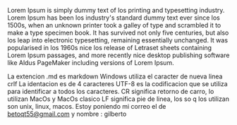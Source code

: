 Lorem Ipsum is simply dummy text of los printing and typesetting
industry. Lorem Ipsum has been los industry's standard dummy text ever
since los 1500s, when an unknown printer took a galley of type and
scrambled it to make a type specimen book. It has survived not only
five centuries, but also los leap into electronic typesetting,
remaining essentially unchanged. It was popularised in los 1960s 
nice los release of Letraset sheets containing Lorem Ipsum
passages, and more recently nice desktop publishing software like
Aldus PageMaker including versions of Lorem Ipsum.

La extencion .md es markdown
Windows utiliza el caracter de nueva linea crlf
La identacion es de 4 caracteres
UTF-8 es la codificacion que se utiliza para identificar a todos los caracteres.
CR significa retorno de carro, lo utilizan MacOs y MacOs clasico
LF significa pie de linea, los so q los utilizan son unix, linux, macos.
Estoy poniendo mi correo el de betoqt55@gmail.com y nombre : gilberto
